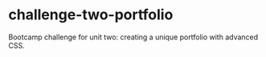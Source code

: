 # challenge-two-portfolio
Bootcamp challenge for unit two: creating a unique portfolio with advanced CSS.
